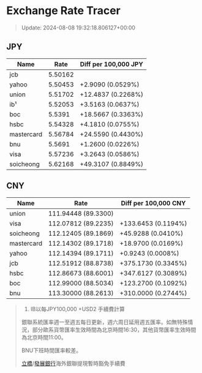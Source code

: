 # Exchange Rate Tracer

> Update: 2024-08-08 19:32:18.806127+00:00

## JPY

| Name       |    Rate | Diff per 100,000 JPY   |
|------------|---------|------------------------|
| jcb        | 5.50162 |                        |
| yahoo      | 5.50453 | +2.9090 (0.0529%)      |
| union      | 5.51702 | +12.4837 (0.2268%)     |
| ib¹        | 5.52053 | +3.5163 (0.0637%)      |
| boc        | 5.5391  | +18.5667 (0.3363%)     |
| hsbc       | 5.54328 | +4.1810 (0.0755%)      |
| mastercard | 5.56784 | +24.5590 (0.4430%)     |
| bnu        | 5.5691  | +1.2600 (0.0226%)      |
| visa       | 5.57236 | +3.2643 (0.0586%)      |
| soicheong  | 5.62168 | +49.3107 (0.8849%)     |

## CNY

| Name       | Rate                | Diff per 100,000 CNY   |
|------------|---------------------|------------------------|
| union      | 111.94448	(89.3300) |                        |
| visa       | 112.07812	(89.2235) | +133.6453 (0.1194%)    |
| soicheong  | 112.12405	(89.1869) | +45.9288 (0.0410%)     |
| mastercard | 112.14302	(89.1718) | +18.9700 (0.0169%)     |
| yahoo      | 112.14394	(89.1711) | +0.9243 (0.0008%)      |
| jcb        | 112.51912	(88.8738) | +375.1730 (0.3345%)    |
| hsbc       | 112.86673	(88.6001) | +347.6127 (0.3089%)    |
| boc        | 112.99000	(88.5034) | +123.2700 (0.1092%)    |
| bnu        | 113.30000	(88.2613) | +310.0000 (0.2744%)    |


> 1. IB以每JPY100,000 +USD2 手續費計算
>
> 銀聯系統匯率週一至週五每日更新，週六周日延用週五匯率。如無特殊情況，部分歐系貨幣匯率生效時間為北京時間16:30，其他貨幣匯率生效時間為北京時間11:00。
>
> BNU下班時間匯率較差。
>
> [立橋](https://www.wlbank.com.mo/uploads/ueditor/file/20181211/1544536513900230.pdf)/[發展銀行](https://www.mdb.com.mo/Service_Charges_20230728.pdf)海外銀聯提現暫時豁免手續費

